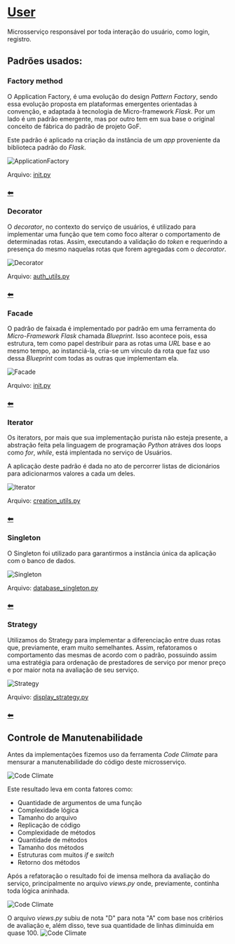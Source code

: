# [User](https://github.com/pax-app/User)

Microsserviço responsável por toda interação do usuário, como login, registro.

## Padrões usados:

### Factory method

O Application Factory, é uma evolução do design _Pattern Factory_, sendo essa evolução proposta em plataformas emergentes orientadas à convenção, e adaptada à tecnologia de Micro-framework _Flask_. Por um lado é um padrão emergente, mas por outro tem em sua base o original conceito de fábrica do padrão de projeto GoF.

Este padrão é aplicado na criação da instância de um _app_ proveniente da biblioteca padrão do _Flask_.

![ApplicationFactory](../../../../assets/design-patterns/User/ApplicationFactory.png)

Arquivo: [init.py](https://github.com/pax-app/User/blob/devel/project/__init__.py)

### [⬅](docs/DS/dinamica-e-seminario-4-b/criacionais.md#factory-method)

### Decorator

O _decorator_, no contexto do serviço de usuários, é utilizado para implementar uma função que tem como foco alterar o comportamento de determinadas rotas. Assim, executando a validação do _token_ e requerindo a presença do mesmo naquelas rotas que forem agregadas com o _decorator_.

![Decorator](../../../../assets/design-patterns/User/Decorator.png)

Arquivo: [auth_utils.py](https://github.com/pax-app/User/blob/devel/project/api/utils/auth_utils.py)

### [⬅](docs/DS/dinamica-e-seminario-4-b/estruturais.md#decorator)

### Facade

O padrão de faixada é implementado por padrão em uma ferramenta do _Micro-Framework_ _Flask_ chamada _Blueprint_. Isso acontece pois, essa estrutura, tem como papel destribuir para as rotas uma _URL_ base e ao mesmo tempo, ao instanciá-la, cria-se um vínculo da rota que faz uso dessa _Blueprint_ com todas as outras que implementam ela.

![Facade](../../../../assets/design-patterns/User/Facade.png)

Arquivo: [init.py](https://github.com/pax-app/User/blob/devel/project/__init__.py)

### [⬅](docs/DS/dinamica-e-seminario-4-b/estruturais.md#facade)

### Iterator

Os iterators, por mais que sua implementação purista não esteja presente, a abstração feita pela linguagem de programação _Python_ atráves dos loops como _for_, _while_, está implentada no serviço de Usuários.

A aplicação deste padrão é dada no ato de percorrer listas de dicionários para adicionarmos valores a cada um deles.

![Iterator](../../../../assets/design-patterns/User/Iterator.png)

Arquivo: [creation_utils.py](https://github.com/pax-app/User/blob/devel/project/api/utils/creation_utils.py)

### [⬅](docs/DS/dinamica-e-seminario-4-b/comportamentais.md#iterator)

### Singleton

O Singleton foi utilizado para garantirmos a instância única da aplicação com o banco de dados.

![Singleton](../../../../assets/design-patterns/User/Singleton.png)

Arquivo: [database_singleton.py](https://github.com/pax-app/User/blob/devel/database_singleton.py)

### [⬅](docs/DS/dinamica-e-seminario-4-b/criacionais.md#singleton)

### Strategy

Utilizamos do Strategy para implementar a diferenciação entre duas rotas que, previamente, eram muito semelhantes. Assim, refatoramos o comportamento das mesmas de acordo com o padrão, possuindo assim uma estratégia para ordenação de prestadores de serviço por menor preço e por maior nota na avaliação de seu serviço.

![Strategy](../../../../assets/design-patterns/User/Strategy.png)

Arquivo: [display_strategy.py](https://github.com/pax-app/User/blob/devel/project/api/utils/display_strategy.py)

### [⬅](docs/DS/dinamica-e-seminario-4-b/comportamentais.md#strategy)

## Controle de Manutenabilidade

Antes da implementações fizemos uso da ferramenta _Code Climate_ para mensurar a manutenabilidade do código deste microsserviço.

![Code Climate](../../../../assets/design-patterns/User/Before.jpg)

Este resultado leva em conta fatores como:

- Quantidade de argumentos de uma função
- Complexidade lógica
- Tamanho do arquivo
- Replicação de código
- Complexidade de métodos
- Quantidade de métodos
- Tamanho dos métodos
- Estruturas com muitos _if_ e _switch_
- Retorno dos métodos

Após a refatoração o resultado foi de imensa melhora da avaliação do serviço, principalmente no arquivo _views.py_ onde, previamente, continha toda lógica aninhada.

![Code Climate](../../../../assets/design-patterns/User/After.png)

O arquivo _views.py_ subiu de nota "D" para nota "A" com base nos critérios de avaliação e, além disso, teve sua quantidade de linhas diminuída em quase 100.
![Code Climate](../../../../assets/design-patterns/User/After-views.jpg)
